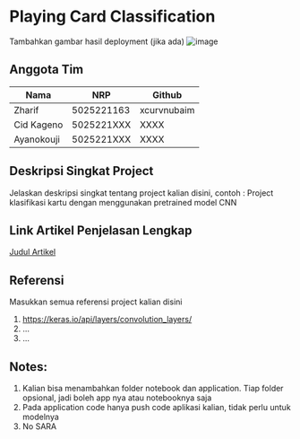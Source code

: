 # Playing Card Classification

Tambahkan gambar hasil deployment (jika ada)
![image](https://github.com/user-attachments/assets/d8324fae-d3fd-4aa9-b345-fd03089e834f)


## Anggota Tim
| Nama       | NRP        | Github  |
|------------|------------|---------|
| Zharif     | 5025221163 | xcurvnubaim |
| Cid Kageno | 5025221XXX | XXXX |
| Ayanokouji | 5025221XXX | XXXX |

## Deskripsi Singkat Project
Jelaskan deskripsi singkat tentang project kalian disini,
contoh : Project klasifikasi kartu dengan menggunakan pretrained model CNN

## Link Artikel Penjelasan Lengkap
[Judul Artikel](https://its.ac.id)

## Referensi
Masukkan semua referensi project kalian disini
1. https://keras.io/api/layers/convolution_layers/
2. ...
3. ...

## Notes:
1. Kalian bisa menambahkan folder notebook dan application. Tiap folder opsional, jadi boleh app nya atau notebooknya saja 
2. Pada application code hanya push code aplikasi kalian, tidak perlu untuk modelnya
3. No SARA
